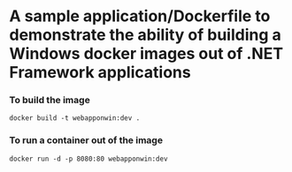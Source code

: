 # A sample application/Dockerfile to demonstrate the ability of building a Windows docker images out of .NET Framework applications

### To build the image
```
docker build -t webapponwin:dev .
```

### To run a container out of the image
```
docker run -d -p 8080:80 webapponwin:dev
```
